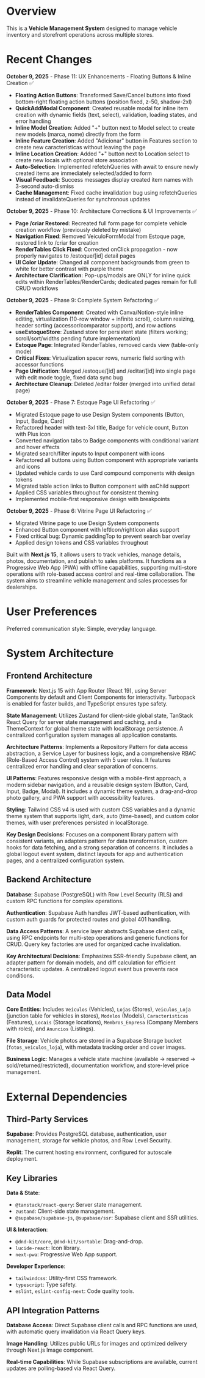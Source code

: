 # Overview

This is a **Vehicle Management System** designed to manage vehicle inventory and storefront operations across multiple stores.

# Recent Changes

**October 9, 2025** - Phase 11: UX Enhancements - Floating Buttons & Inline Creation ✅
- **Floating Action Buttons**: Transformed Save/Cancel buttons into fixed bottom-right floating action buttons (position fixed, z-50, shadow-2xl)
- **QuickAddModal Component**: Created reusable modal for inline item creation with dynamic fields (text, select), validation, loading states, and error handling
- **Inline Model Creation**: Added "+" button next to Model select to create new models (marca, nome) directly from the form
- **Inline Feature Creation**: Added "Adicionar" button in Features section to create new características without leaving the page
- **Inline Location Creation**: Added "+" button next to Location select to create new locais with optional store association
- **Auto-Selection**: Implemented refetchQueries with await to ensure newly created items are immediately selected/added to form
- **Visual Feedback**: Success messages display created item names with 3-second auto-dismiss
- **Cache Management**: Fixed cache invalidation bug using refetchQueries instead of invalidateQueries for synchronous updates

**October 9, 2025** - Phase 10: Architecture Corrections & UI Improvements ✅
- **Page /criar Restored**: Recreated full form page for complete vehicle creation workflow (previously deleted by mistake)
- **Navigation Fixed**: Removed VeiculoFormModal from Estoque page, restored link to /criar for creation
- **RenderTables Click Fixed**: Corrected onClick propagation - now properly navigates to /estoque/[id] detail pages
- **UI Color Update**: Changed all component backgrounds from green to white for better contrast with purple theme
- **Architecture Clarification**: Pop-ups/modals are ONLY for inline quick edits within RenderTables/RenderCards; dedicated pages remain for full CRUD workflows

**October 9, 2025** - Phase 9: Complete System Refactoring ✅
- **RenderTables Component**: Created with Canva/Notion-style inline editing, virtualization (10-row window + infinite scroll), column resizing, header sorting (accessor/comparator support), and row actions
- **useEstoqueStore**: Zustand store for persistent state (filters working; scroll/sort/widths pending future implementation)
- **Estoque Page**: Integrated RenderTables, removed cards view (table-only mode)
- **Critical Fixes**: Virtualization spacer rows, numeric field sorting with accessor functions
- **Page Unification**: Merged /estoque/[id] and /editar/[id] into single page with edit mode toggle, fixed data sync bug
- **Architecture Cleanup**: Deleted /editar folder (merged into unified detail page)

**October 9, 2025** - Phase 7: Estoque Page UI Refactoring ✅
- Migrated Estoque page to use Design System components (Button, Input, Badge, Card)
- Refactored header with text-3xl title, Badge for vehicle count, Button with Plus icon
- Converted navigation tabs to Badge components with conditional variant and hover effects
- Migrated search/filter inputs to Input component with icons
- Refactored all buttons using Button component with appropriate variants and icons
- Updated vehicle cards to use Card compound components with design tokens
- Migrated table action links to Button component with asChild support
- Applied CSS variables throughout for consistent theming
- Implemented mobile-first responsive design with breakpoints

**October 9, 2025** - Phase 6: Vitrine Page UI Refactoring ✅
- Migrated Vitrine page to use Design System components
- Enhanced Button component with leftIcon/rightIcon alias support
- Fixed critical bug: Dynamic paddingTop to prevent search bar overlay
- Applied design tokens and CSS variables throughout

Built with **Next.js 15**, it allows users to track vehicles, manage details, photos, documentation, and publish to sales platforms. It functions as a Progressive Web App (PWA) with offline capabilities, supporting multi-store operations with role-based access control and real-time collaboration. The system aims to streamline vehicle management and sales processes for dealerships.

# User Preferences

Preferred communication style: Simple, everyday language.

# System Architecture

## Frontend Architecture

**Framework**: Next.js 15 with App Router (React 19), using Server Components by default and Client Components for interactivity. Turbopack is enabled for faster builds, and TypeScript ensures type safety.

**State Management**: Utilizes Zustand for client-side global state, TanStack React Query for server state management and caching, and a ThemeContext for global theme state with localStorage persistence. A centralized configuration system manages all application constants.

**Architecture Patterns**: Implements a Repository Pattern for data access abstraction, a Service Layer for business logic, and a comprehensive RBAC (Role-Based Access Control) system with 5 user roles. It features centralized error handling and clear separation of concerns.

**UI Patterns**: Features responsive design with a mobile-first approach, a modern sidebar navigation, and a reusable design system (Button, Card, Input, Badge, Modal). It includes a dynamic theme system, a drag-and-drop photo gallery, and PWA support with accessibility features.

**Styling**: Tailwind CSS v4 is used with custom CSS variables and a dynamic theme system that supports light, dark, auto (time-based), and custom color themes, with user preferences persisted in localStorage.

**Key Design Decisions**: Focuses on a component library pattern with consistent variants, an adapters pattern for data transformation, custom hooks for data fetching, and a strong separation of concerns. It includes a global logout event system, distinct layouts for app and authentication pages, and a centralized configuration system.

## Backend Architecture

**Database**: Supabase (PostgreSQL) with Row Level Security (RLS) and custom RPC functions for complex operations.

**Authentication**: Supabase Auth handles JWT-based authentication, with custom auth guards for protected routes and global 401 handling.

**Data Access Patterns**: A service layer abstracts Supabase client calls, using RPC endpoints for multi-step operations and generic functions for CRUD. Query key factories are used for organized cache invalidation.

**Key Architectural Decisions**: Emphasizes SSR-friendly Supabase client, an adapter pattern for domain models, and diff calculation for efficient characteristic updates. A centralized logout event bus prevents race conditions.

## Data Model

**Core Entities**: Includes `Veículos` (Vehicles), `Lojas` (Stores), `Veiculos_Loja` (junction table for vehicles in stores), `Modelos` (Models), `Caracteristicas` (Features), `Locais` (Storage locations), `Membros_Empresa` (Company Members with roles), and `Anuncios` (Listings).

**File Storage**: Vehicle photos are stored in a Supabase Storage bucket (`fotos_veiculos_loja`), with metadata tracking order and cover images.

**Business Logic**: Manages a vehicle state machine (available → reserved → sold/returned/restricted), documentation workflow, and store-level price management.

# External Dependencies

## Third-Party Services

**Supabase**: Provides PostgreSQL database, authentication, user management, storage for vehicle photos, and Row Level Security.

**Replit**: The current hosting environment, configured for autoscale deployment.

## Key Libraries

**Data & State**:
- `@tanstack/react-query`: Server state management.
- `zustand`: Client-side state management.
- `@supabase/supabase-js`, `@supabase/ssr`: Supabase client and SSR utilities.

**UI & Interaction**:
- `@dnd-kit/core`, `@dnd-kit/sortable`: Drag-and-drop.
- `lucide-react`: Icon library.
- `next-pwa`: Progressive Web App support.

**Developer Experience**:
- `tailwindcss`: Utility-first CSS framework.
- `typescript`: Type safety.
- `eslint`, `eslint-config-next`: Code quality tools.

## API Integration Patterns

**Database Access**: Direct Supabase client calls and RPC functions are used, with automatic query invalidation via React Query keys.

**Image Handling**: Utilizes public URLs for images and optimized delivery through Next.js Image component.

**Real-time Capabilities**: While Supabase subscriptions are available, current updates are polling-based via React Query.